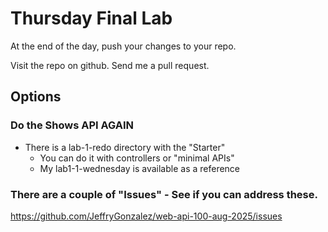 # Thursday Final Lab

At the end of the day, push your changes to your repo.

Visit the repo on github. Send me a pull request.

## Options

### Do the Shows API AGAIN

- There is a lab-1-redo directory with the "Starter"
  - You can do it with controllers or "minimal APIs"
  - My lab1-1-wednesday is available as a reference
  
### There are a couple of "Issues" - See if you can address these.

https://github.com/JeffryGonzalez/web-api-100-aug-2025/issues